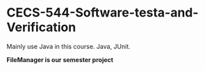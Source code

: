 # CECS-544-Software-testa-and-Verification

Mainly use Java in this course.
Java, JUnit.


****FileManager is our semester project****
